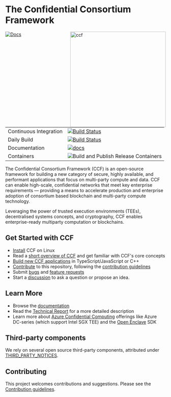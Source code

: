 # The Confidential Consortium Framework

<img alt="ccf" align="right" src="https://microsoft.github.io/CCF/master/_images/ccf.svg" width="300">

[![Docs](https://img.shields.io/badge/Docs-succeeded-green)](https://microsoft.github.io/CCF)

|                        |                                                                                                                                                                                                    |
| ---------------------- | -------------------------------------------------------------------------------------------------------------------------------------------------------------------------------------------------- |
| Continuous Integration | [![Build Status](https://dev.azure.com/MSRC-CCF/CCF/_apis/build/status/CCF%20Github%20CI?branchName=master)](https://dev.azure.com/MSRC-CCF/CCF/_build/latest?definitionId=3&branchName=master)    |
| Daily Build            | [![Build Status](https://dev.azure.com/MSRC-CCF/CCF/_apis/build/status/CCF%20GitHub%20Daily?branchName=master)](https://dev.azure.com/MSRC-CCF/CCF/_build/latest?definitionId=7&branchName=master) |
| Documentation          | [![docs](https://dev.azure.com/MSRC-CCF/CCF/_apis/build/status/CCF%20GitHub%20Pages?branchName=master)](https://dev.azure.com/MSRC-CCF/CCF/_build/latest?definitionId=4&branchName=master)         |
| Containers             | ![Build and Publish Release Containers](https://github.com/microsoft/CCF/workflows/Build%20and%20Publish%20Release%20Containers/badge.svg)                                                         |

The Confidential Consortium Framework (CCF) is an open-source framework for building a new category of secure, highly available,
and performant applications that focus on multi-party compute and data.
CCF can enable high-scale, confidential networks that meet key enterprise requirements — providing a means to accelerate production and enterprise adoption of consortium based blockchain and multi-party compute technology.

Leveraging the power of trusted execution environments (TEEs), decentralised systems concepts, and cryptography, CCF enables enterprise-ready multiparty computation or blockchains.

## Get Started with CCF

- [Install](https://microsoft.github.io/CCF/master/build_apps/install_bin.html) CCF on Linux
- Read a [short overview of CCF](https://microsoft.github.io/CCF/master/overview/concepts.html) and get familiar with CCF's core concepts
- [Build new CCF applications](https://microsoft.github.io/CCF/master/build_apps/index.html) in TypeScript/JavaScript or C++
- [Contribute](https://microsoft.github.io/CCF/master/contribute) to this repository, following the [contribution guidelines](.github/CONTRIBUTING.md)
- Submit [bugs](https://github.com/microsoft/CCF/issues/new?assignees=&labels=bug&template=bug_report.md&title=) and [feature requests](https://github.com/microsoft/CCF/issues/new?assignees=&labels=enhancement&template=feature_request.md&title=)
- Start a [discussion](https://github.com/microsoft/CCF/discussions/new) to ask a question or propose an idea.

## Learn More

- Browse the [documentation](https://microsoft.github.io/CCF/)
- Read the [Technical Report](CCF-TECHNICAL-REPORT.pdf) for a more detailed description
- Learn more about [Azure Confidential Computing](https://azure.microsoft.com/solutions/confidential-compute/) offerings like Azure DC-series (which support Intel SGX TEE) and the [Open Enclave](https://github.com/openenclave/openenclave) SDK

## Third-party components

We rely on several open source third-party components, attributed under [THIRD_PARTY_NOTICES](THIRD_PARTY_NOTICES.txt).

## Contributing

This project welcomes contributions and suggestions. Please see the [Contribution guidelines](.github/CONTRIBUTING.md).
